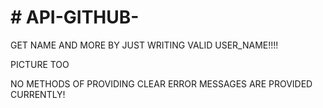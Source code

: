 <h1># API-GITHUB-</h1>

GET NAME AND MORE BY JUST WRITING VALID USER_NAME!!!!<br/>

PICTURE TOO<br/>

NO METHODS OF PROVIDING CLEAR ERROR MESSAGES ARE PROVIDED CURRENTLY!

